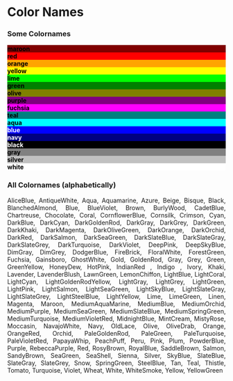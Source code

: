 # Color Names

### Some Colornames
<div style="background-color:maroon; font-weight:bold; color:black;">maroon</div>
<div style="background-color:hsl(0,100%,50%, 1); font-weight:bold; color:black;">red</div>
<div style="background-color:orange; font-weight:bold; color:black;">orange</div>
<div style="background-color:yellow; font-weight:bold; color:black;">yellow</div>
<div style="background-color:lime; font-weight:bold; color:black;">lime</div>
<div style="background-color:green; font-weight:bold; color:black;">green</div>
<div style="background-color:olive; font-weight:bold; color:black;">olive</div>
<div style="background-color:purple; font-weight:bold; color:black;">purple</div>
<div style="background-color:fuchsia; font-weight:bold; color:black;">fuchsia</div>
<div style="background-color:teal; font-weight:bold; color:black;">teal</div>
<div style="background-color:aqua; font-weight:bold; color:black;">aqua</div>
<div style="background-color:blue; font-weight:bold; color:white;">blue</div>
<div style="background-color:navy; font-weight:bold; color:white;">navy</div>
<div style="background-color:black; font-weight:bold; color:white;">black</div>
<div style="background-color:gray; font-weight:bold; color:black;">gray</div>
<div style="background-color:silver; font-weight:bold; color:black;">silver</div>
<div style="background-color:white; font-weight:bold; color:black;">white</div>


### All Colornames (alphabetically)
<p style="text-align: justify;">AliceBlue, AntiqueWhite, Aqua, Aquamarine, Azure, Beige, Bisque, Black, BlanchedAlmond, Blue, BlueViolet, Brown, BurlyWood, CadetBlue, Chartreuse, Chocolate, Coral, CornflowerBlue, Cornsilk, Crimson, Cyan, DarkBlue, DarkCyan, DarkGoldenRod, DarkGray, DarkGrey, DarkGreen, DarkKhaki, DarkMagenta, DarkOliveGreen, DarkOrange, DarkOrchid, DarkRed, DarkSalmon, DarkSeaGreen, DarkSlateBlue, DarkSlateGray, DarkSlateGrey, DarkTurquoise, DarkViolet, DeepPink, DeepSkyBlue, DimGray, DimGrey, DodgerBlue, FireBrick, FloralWhite, ForestGreen, Fuchsia, Gainsboro, GhostWhite, Gold, GoldenRod, Gray, Grey, Green, GreenYellow, HoneyDew, HotPink, IndianRed , Indigo , Ivory, Khaki, Lavender, LavenderBlush, LawnGreen, LemonChiffon, LightBlue, LightCoral, LightCyan, LightGoldenRodYellow, LightGray, LightGrey, LightGreen, LightPink, LightSalmon, LightSeaGreen, LightSkyBlue, LightSlateGray, LightSlateGrey, LightSteelBlue, LightYellow, Lime, LimeGreen, Linen, Magenta, Maroon, MediumAquaMarine, MediumBlue, MediumOrchid, MediumPurple, MediumSeaGreen, MediumSlateBlue, MediumSpringGreen, MediumTurquoise, MediumVioletRed, MidnightBlue, MintCream, MistyRose, Moccasin, NavajoWhite, Navy, OldLace, Olive, OliveDrab, Orange, OrangeRed, Orchid, PaleGoldenRod, PaleGreen, PaleTurquoise, PaleVioletRed, PapayaWhip, PeachPuff, Peru, Pink, Plum, PowderBlue, Purple, RebeccaPurple, Red, RosyBrown, RoyalBlue, SaddleBrown, Salmon, SandyBrown, SeaGreen, SeaShell, Sienna, Silver, SkyBlue, SlateBlue, SlateGray, SlateGrey, Snow, SpringGreen, SteelBlue, Tan, Teal, Thistle, Tomato, Turquoise, Violet, Wheat, White, WhiteSmoke, Yellow, YellowGreen</p>

